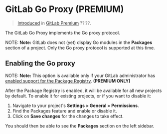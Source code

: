 # GitLab Go Proxy **(PREMIUM)**

> [Introduced](https://gitlab.com/gitlab-org/gitlab/issues/27376) in [GitLab Premium](https://about.gitlab.com/pricing/) ??.??.

The GitLab Go Proxy implements the Go proxy protocol.

NOTE: **Note:**
GitLab does not (yet) display Go modules in the **Packages** section of a project.
Only the Go proxy protocol is supported at this time.

## Enabling the Go proxy

NOTE: **Note:**
This option is available only if your GitLab administrator has
[enabled support for the Package Registry](../../../administration/packages/index.md). **(PREMIUM ONLY)**

After the Package Registry is enabled, it will be available for all new projects
by default. To enable it for existing projects, or if you want to disable it:

1. Navigate to your project's **Settings > General > Permissions**.
1. Find the Packages feature and enable or disable it.
1. Click on **Save changes** for the changes to take effect.

You should then be able to see the **Packages** section on the left sidebar.
